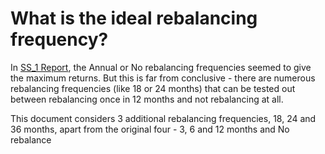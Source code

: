 # What is the ideal rebalancing frequency? 

In [SS_1 Report](https://github.com/TheProfitPilgrim/MF_Backtest_app/blob/main/reports/Report%20ss_1.md), the Annual or No rebalancing frequencies seemed to give the maximum returns. But this is far from conclusive - there are numerous rebalancing frequencies (like 18 or 24 months) that can be tested out between rebalancing once in 12 months and not rebalancing at all. 

This document considers 3 additional rebalancing frequencies,  18, 24 and 36 months,  apart from the original four - 3, 6 and 12 months and No rebalance

